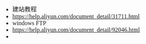 <font face="Simsun" size=3>

- 建站教程
- https://help.aliyun.com/document_detail/31711.html
- windows FTP
- https://help.aliyun.com/document_detail/92046.html
-

</font>
